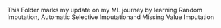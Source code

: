 This Folder marks my update on my ML journey by learning Random Imputation, Automatic Selective Imputationand Missing Value Imputation
